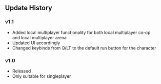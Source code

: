 ## Update History
### v1.1
* Added local multiplayer functionality for both local multiplayer co-op and local multiplayer arena
* Updated UI accordingly
* Changed keybinds from Q/LT to the default run button for the character
### v1.0
* Released
* Only suitable for singleplayer
